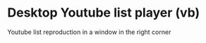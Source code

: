 Desktop Youtube list player (vb)
==================

Youtube list reproduction in a window in the right corner 
